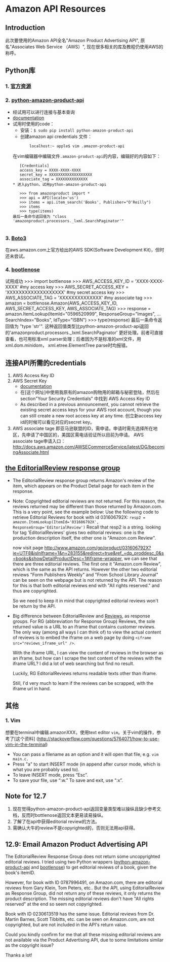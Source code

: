 # Amazon API Resources
  
## Introduction
此次要使用的Amazon API全名"Amazon Product Advertising API", 原名"Associates Web Service （AWS）",
现在很多相关的库及教程仍使用AWS的称呼。
   
## Python库
### 1. [官方资源](https://aws.amazon.com/python/)

### 2. [python-amazon-product-api](https://pypi.python.org/pypi/python-amazon-product-api/)
* 经试用可以进行连接与基本查询
* [documentation](http://python-amazon-product-api.readthedocs.org/en/latest/index.html#)
* 试用时使用的code：
  * 安装：```$ sudo pip install python-amazon-product-api```
  * 创建amazon api credentials 文件： 
    ```localhost:~ apple$ touch .amazon-product-api
        localhost:~ apple$ vim .amazon-product-api
  在vim编辑器中编辑文件```.amazon-product-api```的内容，编辑好的内容如下：
     ```localhost:~ apple$ cat .amazon-product-api
        [Credentials]
        access_key = XXXX-XXXX-XXXX
        secret_key = XXXXXXXXXXXXXXXXXXX
        associate_tag = XXXXXXXXXXXXXX
  * 进入python，试用python-amazon-product-api
     
        >>> from amazonproduct import *
        >>> api = API(locale='us')
        >>> items = api.item_search('Books', Publisher="O'Reilly")
        >>> items
        >>> type(items)
   最后一条命令返回值为 "class 'amazonproduct.processors._lxml.SearchPaginator'"
   

### 3. [Boto3](https://aws.amazon.com/sdk-for-python/)
在aws.amazon.com上官方给出的AWS SDK(Software Development Kit)，但时还未尝试。
   
### 4. [bootlenose](https://github.com/lionheart/bottlenose)
试用成功
    >>> import bottlenose
    >>> AWS_ACCESS_KEY_ID = 'XXXX-XXXX-XXXX' #my access key
    >>> AWS_SECRET_ACCESS_KEY = 'XXXXXXXXXXXXXXXXXXX' #my secret access key
    >>> AWS_ASSOCIATE_TAG = 'XXXXXXXXXXXXXX' #my associate tag
    >>> amazon = bottlenose.Amazon(AWS_ACCESS_KEY_ID, AWS_SECRET_ACCESS_KEY, AWS_ASSOCIATE_TAG)
    >>> response = amazon.ItemLookup(ItemId="0596520999", ResponseGroup="Images",
    ... SearchIndex="Books", IdType="ISBN")
    >>> type(response)
最后一条命令返回值为 "type 'str'". 这种返回值类型比python-amazon-product-api返回的'amazonproduct.processors._lxml.SearchPaginator'
更好处理。前者可直接查看，也可用标准xml parser处理；后者因为不是标准的xml文件，用xml.dom.minidom，
xml.etree.ElementTree parse时均报错。


## 连接API所需的credentials
1. AWS Access Key ID
2. AWS Secret Key
   * [documentation](http://docs.aws.amazon.com/general/latest/gr/signing_aws_api_requests.html)
   * 在[这个网址]中使用我原有的amazon购物用的邮箱与秘密登陆，然后在section"Your Security Credentials"
     中找到 AWS Access Key ID
   * As described in a previous announcement, you cannot retrieve the existing secret 
     access keys for your AWS root account, though you can still create a new root 
     access key at any time. 创立新access key id的时候可以看见对应的secret key。
3. AWS associate tage
即亚马逊联盟的ID，需申请。申请时需先选择所在地区，先申请了中国区的，美国区需电话验证所以目前为申请。
AWS associate tage申请入口：
http://docs.aws.amazon.com/AWSECommerceService/latest/DG/becomingAssociate.html

## [the EditorialReview response group](http://docs.aws.amazon.com/AWSECommerceService/latest/DG/RG_EditorialReview.html)
* The EditorialReview response group returns Amazon's review of the item, which appears on 
  the Product Detail page for each item in the response.

* Note: Copyrighted editorial reviews are not returned. For this reason, the reviews 
  returned may be different than those returned by Amazon.com. This is a very point, see 
  the example below:
  Use the following code to retrieve Editorial Reviews for book with id 031606792X:
  ```resp2 = amazon.ItemLookup(ItemId='031606792X', ResponseGroup='EditorialReview')```
  Recall that resp2 is a string. looking for tag 'EditorialReviews' gives two editorial reviews:
  one is the production description itself, the other one is "Amazon.com Review".
  
  now visit page http://www.amazon.com/gp/product/031606792X?ie=UTF8&isInIframe=1&n=283155&redirect=true&ref_=dp_proddesc_0&s=books&showDetailProductDesc=1#iframe-wrapper,
  we can see that there are three editorial reviews. The first one it "Amazon.com Review",
  which is the same as the API returns. However the other two editorial reviews "Form 
  Publishers Weekly" and "From School Library Journal" can be seen on the webpage but is not
  returned by the API. The reason for this is that both editorial reviews end with "All 
  rights reserved." and thus are copyrighted.
  
  So we need to keep it in mind that copyrighted editorial reviews won't be return by the API.
  
* Big difference between EditorialReview and [Reviews](http://docs.aws.amazon.com/AWSECommerceService/latest/DG/RG_Reviews.html), as response groups. 
  For RG (abbreviation for Response Group) Reviews, the sole returned value is a URL to an 
  iframe that contains customer reviews. The only way (among all ways I can think of) to view
  the actual content of reviews is to embed the iframe on a web page by doing ```<iframe src="reviews_iframe_url" />```.

  With the iframe URL, I can view the content of reviews in the browser as an iframe, but
  how can I scrape the text content of the reviews with the iframe URL? I did a lot of web
  searching but find no result.
  
  Luckily, RG EditorialReviews returns readable texts other than iframe. 
  
  Still, I'd very much to learn if the reviews can be scrapped, with the iframe url in hand.  

## 其他  
### 1. Vim
想要在terminal中编辑.amazonXXX，使用text editor ```vim```。关于vim的操作，参考了[这个资料]
(http://stackoverflow.com/questions/5764071/how-to-use-vim-in-the-terminal)

* You can pass a filename as an option and it will open that file, e.g. ```vim main.c.```
* Press "a" to start INSERT mode (in append after cursor mode, which is what you are probably used to).
* To leave INSERT mode, press “Esc”.
* To save your file, use “:w.” To save and exit, use “:x”.

## Note for 12.7
1. 现在觉得python-amazon-product-api返回变量类型难以操纵且缺少参考文档，反而时bottlenose返回文本更易读易操纵。
2. 了解了在api中获得editorial review的方法。
3. 需确认大牛的review不是copyrighted的，否则无法用api获得。

## 12.9: Email Amazon Product Advertising API
The EditorialReview Response Group does not return some uncopyrighted editorial reviews.
I tried using two Python wrappers ([python-amazon-product-api](https://pypi.python.org/pypi/python-amazon-product-api/) and
[bootlenose](https://github.com/lionheart/bottlenose)) to get editorial reviews of a book, 
given the book's itemID.

However, for book with ID 0787996491, on Amazon.com, there are editorial reviews from Gary Klein, 
Tom Peters, etc.. But the API, using EditorialReview as Response Group, did not return any 
of these reviews, it only returns the product description. The missing editorial reviews don't
have "All rights reserved" at the end so seem not copyrighted.

Book with ID 0230613519 has the same issue. Editorial reviews from Dr. Martin Barnes, Scott Tibbitts, 
etc. can be seen on Amazon.com, are not copyrighted, but are not included in the API's return value.

Could you kindly confirm for me that all these missing editorial reviews are not available
 via the Product Advertising API, due to some limitations similar as the copyright issue?
 
 Thanks a lot!  